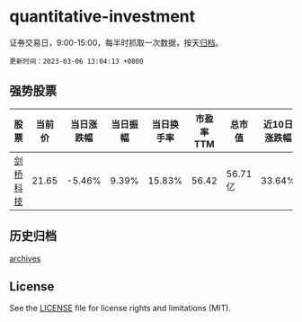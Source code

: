 # quantitative-investment

证券交易日，9:00-15:00，每半时抓取一次数据，按天[归档](archives)。

`更新时间：2023-03-06 13:04:13 +0800`

## 强势股票

|股票|当前价|当日涨跌幅|当日振幅|当日换手率|市盈率TTM|总市值|近10日涨跌幅|
|----|----|----|----|----|----|----|----|
|[剑桥科技](https://xueqiu.com/S/SH603083)|21.65|-5.46%|9.39%|15.83%|56.42|56.71亿|33.64%|

## 历史归档

[archives](archives)

## License

See the [LICENSE](LICENSE) file for license rights and limitations (MIT).